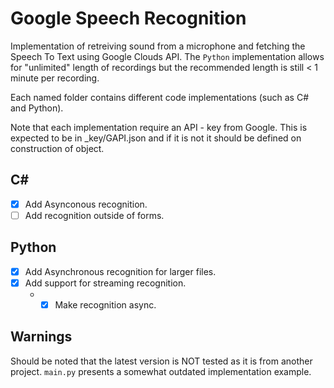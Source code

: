 # Google Speech Recognition
Implementation of retreiving sound from a microphone and fetching the Speech To Text using Google Clouds API.
The ```Python``` implementation allows for "unlimited" length of recordings but the recommended length is still < 1 minute per recording.

Each named folder contains different code implementations (such as C# and Python).

Note that each implementation require an API - key from Google. This is expected to be in \_key/GAPI.json and if it is not it should be defined on construction of object. 

## C#
* [x] Add Asynconous recognition.
* [ ] Add recognition outside of forms.

## Python
* [x] Add Asynchronous recognition for larger files.
* [x] Add support for streaming recognition.
  - * [x] Make recognition async.

## Warnings
Should be noted that the latest version is NOT tested as it is from another project. 
```main.py``` presents a somewhat outdated implementation example. 

